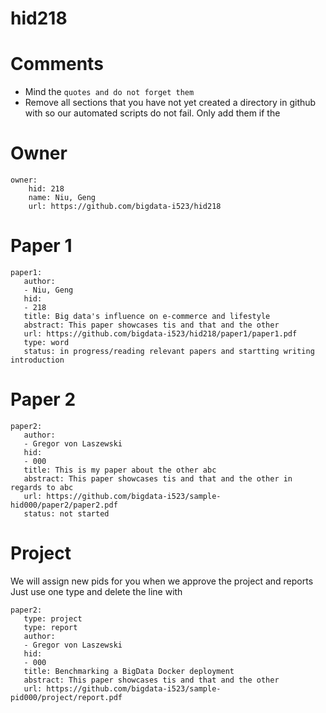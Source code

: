 # hid218
# Comments

* Mind the ```quotes and do not forget them```
* Remove all sections that you have not yet created a directory in github with so our automated scripts do not fail. Only add them if the 

# Owner

```
owner:
    hid: 218
    name: Niu, Geng
    url: https://github.com/bigdata-i523/hid218
```

# Paper 1

```
paper1:
   author: 
   - Niu, Geng
   hid:
   - 218
   title: Big data's influence on e-commerce and lifestyle
   abstract: This paper showcases tis and that and the other
   url: https://github.com/bigdata-i523/hid218/paper1/paper1.pdf
   type: word
   status: in progress/reading relevant papers and startting writing introduction
```
   
# Paper 2

```
paper2:
   author: 
   - Gregor von Laszewski
   hid:
   - 000
   title: This is my paper about the other abc
   abstract: This paper showcases tis and that and the other in regards to abc
   url: https://github.com/bigdata-i523/sample-hid000/paper2/paper2.pdf
   status: not started
```

# Project 

We will assign new pids for you when we approve the project and reports   
Just use one type and delete the line with 

```
paper2:
   type: project
   type: report
   author: 
   - Gregor von Laszewski
   hid:
   - 000
   title: Benchmarking a BigData Docker deployment
   abstract: This paper showcases tis and that and the other 
   url: https://github.com/bigdata-i523/sample-pid000/project/report.pdf
```
   
